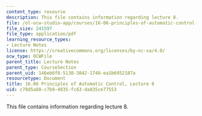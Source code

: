 ```yaml
---
content_type: resource
description: This file contains information regarding lecture 8.
file: /ol-ocw-studio-app/courses/16-06-principles-of-automatic-control-fall-2012/c78d5a88c7b94835fc63da835ce77553_MIT16_06F12_Lecture_8.pdf
file_size: 241597
file_type: application/pdf
learning_resource_types:
- Lecture Notes
license: https://creativecommons.org/licenses/by-nc-sa/4.0/
ocw_type: OCWFile
parent_title: Lecture Notes
parent_type: CourseSection
parent_uid: 146eb6f8-5138-3842-1748-ea1b6952187a
resourcetype: Document
title: 16.06 Principles of Automatic Control, Lecture 8
uid: c78d5a88-c7b9-4835-fc63-da835ce77553
---
```

This file contains information regarding lecture 8.